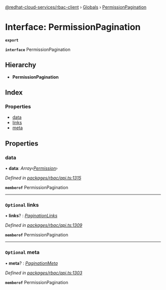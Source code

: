 [@redhat-cloud-services/rbac-client](../README.md) › [Globals](../globals.md) › [PermissionPagination](permissionpagination.md)

# Interface: PermissionPagination

**`export`** 

**`interface`** PermissionPagination

## Hierarchy

* **PermissionPagination**

## Index

### Properties

* [data](permissionpagination.md#data)
* [links](permissionpagination.md#optional-links)
* [meta](permissionpagination.md#optional-meta)

## Properties

###  data

• **data**: *Array‹[Permission](permission.md)›*

*Defined in [packages/rbac/api.ts:1315](https://github.com/fhlavac/javascript-clients/blob/master/packages/rbac/api.ts#L1315)*

**`memberof`** PermissionPagination

___

### `Optional` links

• **links**? : *[PaginationLinks](paginationlinks.md)*

*Defined in [packages/rbac/api.ts:1309](https://github.com/fhlavac/javascript-clients/blob/master/packages/rbac/api.ts#L1309)*

**`memberof`** PermissionPagination

___

### `Optional` meta

• **meta**? : *[PaginationMeta](paginationmeta.md)*

*Defined in [packages/rbac/api.ts:1303](https://github.com/fhlavac/javascript-clients/blob/master/packages/rbac/api.ts#L1303)*

**`memberof`** PermissionPagination
